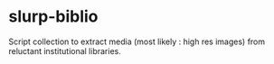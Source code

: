 # slurp-biblio
Script collection to extract media (most likely : high res images) from 
reluctant institutional libraries.
